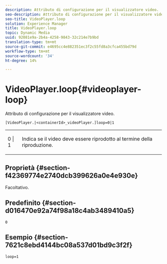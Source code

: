 ```yaml
---
description: Attributo di configurazione per il visualizzatore video.
seo-description: Attributo di configurazione per il visualizzatore video.
seo-title: VideoPlayer.loop
solution: Experience Manager
title: VideoPlayer.loop
topic: Dynamic Media
uuid: 92081e9a-2b4a-4258-9843-32c214e7b9bd
translation-type: tm+mt
source-git-commit: e4695cc4e882351ec3f2c55fd8a3cfca455bd79d
workflow-type: tm+mt
source-wordcount: '34'
ht-degree: 14%

---
```



# VideoPlayer.loop{#videoplayer-loop}

Attributo di configurazione per il visualizzatore video.

`[VideoPlayer.|<containerId>_videoPlayer.]loop=0|1`

<table id="table_C616483932C2482CA9794DDD7313FD7C"> 
 <tbody> 
  <tr> 
   <td colname="col1"> <p> <span class="codeph"> 0 | 1 </span> </p> </td> 
   <td colname="col2"> <p> Indica se il video deve essere riprodotto al termine della riproduzione. </p> </td> 
  </tr> 
 </tbody> 
</table>

## Proprietà {#section-f42369774e2740dcb399626a0e4e930e}

Facoltativo.

## Predefinito {#section-d016470e92a74f98a18c4ab3489410a5}

`0`

## Esempio {#section-7621c8ebd4144bc08a537d01bd9c3f2f}

```
loop=1
```

